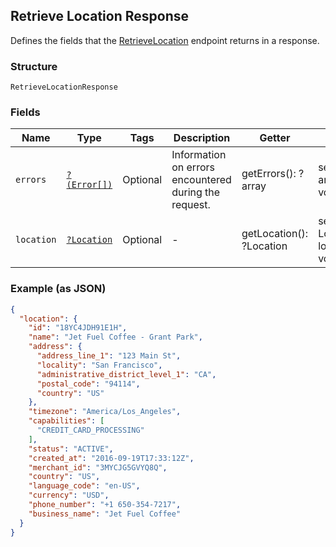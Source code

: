 ## Retrieve Location Response

Defines the fields that the
[RetrieveLocation](#endpoint-retrievelocation) endpoint returns
in a response.

### Structure

`RetrieveLocationResponse`

### Fields

| Name | Type | Tags | Description | Getter | Setter |
|  --- | --- | --- | --- | --- | --- |
| `errors` | [`?(Error[])`](/doc/models/error.md) | Optional | Information on errors encountered during the request. | getErrors(): ?array | setErrors(?array errors): void |
| `location` | [`?Location`](/doc/models/location.md) | Optional | - | getLocation(): ?Location | setLocation(?Location location): void |

### Example (as JSON)

```json
{
  "location": {
    "id": "18YC4JDH91E1H",
    "name": "Jet Fuel Coffee - Grant Park",
    "address": {
      "address_line_1": "123 Main St",
      "locality": "San Francisco",
      "administrative_district_level_1": "CA",
      "postal_code": "94114",
      "country": "US"
    },
    "timezone": "America/Los_Angeles",
    "capabilities": [
      "CREDIT_CARD_PROCESSING"
    ],
    "status": "ACTIVE",
    "created_at": "2016-09-19T17:33:12Z",
    "merchant_id": "3MYCJG5GVYQ8Q",
    "country": "US",
    "language_code": "en-US",
    "currency": "USD",
    "phone_number": "+1 650-354-7217",
    "business_name": "Jet Fuel Coffee"
  }
}
```

